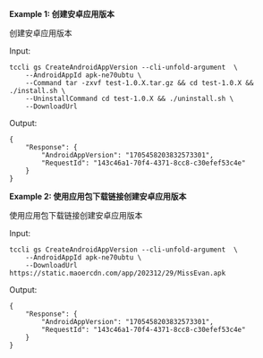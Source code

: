 **Example 1: 创建安卓应用版本**

创建安卓应用版本

Input: 

```
tccli gs CreateAndroidAppVersion --cli-unfold-argument  \
    --AndroidAppId apk-ne70ubtu \
    --Command tar -zxvf test-1.0.X.tar.gz && cd test-1.0.X && ./install.sh \
    --UninstallCommand cd test-1.0.X && ./uninstall.sh \
    --DownloadUrl 
```

Output: 
```
{
    "Response": {
        "AndroidAppVersion": "1705458203832573301",
        "RequestId": "143c46a1-70f4-4371-8cc8-c30efef53c4e"
    }
}
```

**Example 2: 使用应用包下载链接创建安卓应用版本**

使用应用包下载链接创建安卓应用版本

Input: 

```
tccli gs CreateAndroidAppVersion --cli-unfold-argument  \
    --AndroidAppId apk-ne70ubtu \
    --DownloadUrl https://static.maoercdn.com/app/202312/29/MissEvan.apk
```

Output: 
```
{
    "Response": {
        "AndroidAppVersion": "1705458203832573301",
        "RequestId": "143c46a1-70f4-4371-8cc8-c30efef53c4e"
    }
}
```

